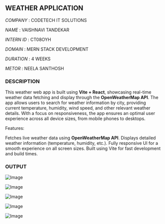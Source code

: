 ## WEATHER APPLICATION
*COMPANY*   : CODETECH IT SOLUTIONS

*NAME*      : VAISHNAVI TANDEKAR 

*INTERN ID* : CT08OYH 

*DOMAIN*    : MERN STACK DEVELOPMENT

*DURATION*  : 4 WEEKS

*METOR*     : NEELA SANTHOSH

### DESCRIPTION
This weather web app is built using **Vite + React**, showcasing real-time weather data fetching and display through the **OpenWeatherMap API**. The app allows users to search for weather information by city, providing current temperature, humidity, wind speed, and other relevant weather details. With a focus on responsiveness, the app ensures an optimal user experience across all device sizes, from mobile phones to desktops.

Features:

Fetches live weather data using **OpenWeatherMap API**. Displays detailed weather information (temperature, humidity, etc.). Fully responsive UI for a smooth experience on all screen sizes. Built using Vite for fast development and build times.

### OUTPUT
![Image](https://github.com/user-attachments/assets/c5df6bad-d306-4073-aba6-78f6aac679e1)

![Image](https://github.com/user-attachments/assets/e93da571-ad14-4ccf-af39-9406f0061253)

![Image](https://github.com/user-attachments/assets/e3d2f217-182f-4470-acae-11f1953fbaab)

![Image](https://github.com/user-attachments/assets/489174d8-6c4f-4dcf-b017-ea15205315b0)

![Image](https://github.com/user-attachments/assets/811d6fae-e0c1-4129-b5f2-1a1c6033492e)
